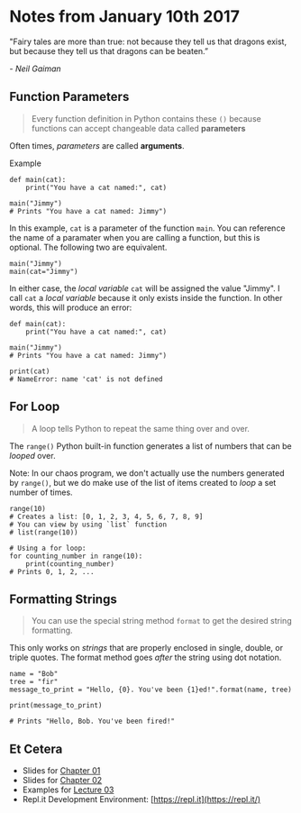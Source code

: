 # Notes from January 10th 2017
"Fairy tales are more than true: not because they tell us that dragons exist, but because they tell us that dragons can be beaten.”

<cite>- Neil Gaiman</cite>

## Function Parameters
> Every function definition in Python contains these `()` because functions can accept changeable data called **parameters**

Often times, *parameters* are called **arguments**.

Example

    def main(cat):
        print("You have a cat named:", cat)
        
    main("Jimmy")
    # Prints "You have a cat named: Jimmy")
    
In this example, `cat` is a parameter of the function `main`. You can reference the name of a paramater when you are calling a function, but this is optional. The following two are equivalent.

    main("Jimmy")
    main(cat="Jimmy")
    
In either case, the *local variable* `cat` will be assigned the value "Jimmy". I call `cat` a *local variable* because it only exists inside the function. In other words, this will produce an error:

    def main(cat):
        print("You have a cat named:", cat)
        
    main("Jimmy")
    # Prints "You have a cat named: Jimmy")
    
    print(cat)
    # NameError: name 'cat' is not defined

## For Loop
> A loop tells Python to repeat the same thing over and over.

The `range()` Python built-in function generates a list of numbers that can be *looped* over.

Note: In our chaos program, we don't actually use the numbers generated by `range()`, but we do make use of the list of items created to *loop* a set number of times.

    range(10)
    # Creates a list: [0, 1, 2, 3, 4, 5, 6, 7, 8, 9]
    # You can view by using `list` function
    # list(range(10))
    
    # Using a for loop:
    for counting_number in range(10):
        print(counting_number)
    # Prints 0, 1, 2, ...
    
## Formatting Strings
> You can use the special string method `format` to get the desired string formatting.

This only works on *strings* that are properly enclosed in single, double, or triple quotes. The format method goes *after* the string using dot notation.

	name = "Bob"
	tree = "fir"
	message_to_print = "Hello, {0}. You've been {1}ed!".format(name, tree)
	
	print(message_to_print)
	
	# Prints "Hello, Bob. You've been fired!"
    

## Et Cetera
* Slides for [Chapter 01](http://mcsp.wartburg.edu/zelle/python/ppics3/slides/Chapter01.pptx)
* Slides for [Chapter 02](http://mcsp.wartburg.edu/zelle/python/ppics3/slides/Chapter02.pptx)
* Examples for [Lecture 03](../examples/lecture03.py)
* Repl.it Development Environment: [https://repl.it](https://repl.it/)